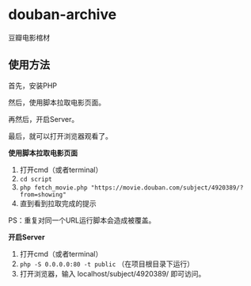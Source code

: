 # douban-archive
豆瓣电影棺材

## 使用方法

首先，安装PHP

然后，使用脚本拉取电影页面。

再然后，开启Server。

最后，就可以打开浏览器观看了。

**使用脚本拉取电影页面**

1. 打开cmd（或者terminal）
2. `cd script`
3. `php fetch_movie.php "https://movie.douban.com/subject/4920389/?from=showing"`
4. 直到看到拉取完成的提示

PS：重复对同一个URL运行脚本会造成被覆盖。

**开启Server**

1. 打开cmd（或者terminal）
2. `php -S 0.0.0.0:80 -t public` （在项目根目录下运行）
3. 打开浏览器，输入 localhost/subject/4920389/ 即可访问。
